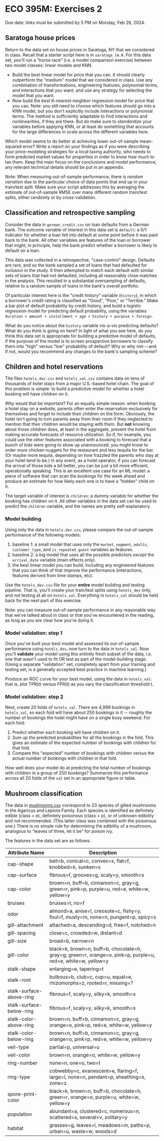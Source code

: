 # ECO 395M: Exercises 2

Due date: links must be submitted by 5 PM on Monday, Feb 26, 2024.  


## Saratoga house prices

Return to the data set on house prices in Saratoga, NY that we considered in class.  Recall that a starter script here is in `saratoga_lm.R`.  For this data set, you'll run a "horse race" (i.e. a model comparison exercise) between two model classes: linear models and KNN.  

- Build the best linear model for price that you can.  It should clearly outperform the "medium" model that we considered in class.  Use any combination of transformations, engineering features, polynomial terms, and interactions that you want; and use any strategy for selecting the model that you want.  
- Now build the best K-nearest-neighbor regression model for price that you can.  Note: you still need to choose which features should go into a KNN model, but you don't explicitly include interactions or polynomial terms.  The method is sufficiently adaptable to find interactions and nonlinearities, if they are there.   But do make sure to _standardize_ your variables before applying KNN, or at least do something that accounts for the large differences in scale across the different variables here.  

Which model seems to do better at achieving lower out-of-sample mean-squared error?   Write a report on your findings as if you were describing your price-modeling strategies for a local taxing authority, who needs to form predicted market values for properties in order to know how much to tax them.  Keep the main focus on the conclusions and model performance; any relevant technical details should be put in an appendix.  

Note: When measuring out-of-sample performance, there is _random variation_ due to the particular choice of data points that end up in your train/test split.  Make sure your script addresses this by averaging the estimate of out-of-sample RMSE over many different random train/test splits, either randomly or by cross-validation.   


## Classification and retrospective sampling

Consider the data in `german_credit.csv` on loan defaults from a German bank.  The outcome variable of interest in this data set is `default`: a 0/1 indicator for whether a loan fell into default at some point before it was paid back to the bank.  All other variables are features of the loan or borrower that might, in principle, help the bank predict whether a borrower is likely to default on a loan.

This data was collected in a retrospective, "case-control" design.  Defaults are rare, and so the bank sampled a set of loans that had defaulted for inclusion in the study.  It then attempted to match each default with similar sets of loans that had not defaulted, including all reasonably close matches in the analysis.  This resulted in a substantial oversampling of defaults, relative to a random sample of loans in the bank's overall portfolio.  

Of particular interest here is the "credit history" variable (`history`), in which a borrower's credit rating is classified as "Good", "Poor," or "Terrible."  Make a bar plot of default probability by credit history, and build a logistic regression model for predicting default probability, using the variables `duration + amount + installment + age + history + purpose + foreign`.

What do you notice about the `history` variable vis-a-vis predicting defaults?  What do you think is going on here?  In light of what you see here, do you think this data set is appropriate for building a predictive model of defaults, if the purpose of the model is to screen prospective borrowers to classify them into "high" versus "low" probability of default?  Why or why not---and if not, would you recommend any changes to the bank's sampling scheme?    


## Children and hotel reservations

The files `hotels_dev.csv` and `hotels_val.csv` contains data on tens of thousands of hotel stays from a major U.S.-based hotel chain.  The goal of this problem is simple: to build a predictive model for whether a hotel booking will have children on it.  

Why would that be important?  For an equally simple reason: when booking a hotel stay on a website, parents often enter the reservation exclusively for themselves and forget to include their children on the form.  Obviously, the hotel isn't going to turn parents away from their room if they neglected to mention that their children would be staying with them.  But __not__ knowing about those children does, at least in the aggregate, prevent the hotel from making accurate forecasts of resource utilization.   So if, for example, you could use the _other_ features associated with a booking to forecast that a bunch of kids were going to show up unannounced, you might know to order more chicken nuggets for the restaurant and less tequila for the bar.  (Or maybe more tequila, depending on how frazzled the parents who stay at your hotel tend to be.)  In any event, as a hotel operator, if you can forecast the arrival of those kids a bit better, you can  be just a bit more efficient, operationally speaking.  This is an excellent use case for an ML model: a piece of software that can scan the bookings for the week ahead and produce an estimate for how likely each one is to have a "hidden" child on it.  

The target variable of interest is `children`: a dummy variable for whether the booking has children on it.  All other variables in the data set can be used to predict the `children` variable, and the names are pretty self-explanatory.   

### Model building

Using only the data in `hotels.dev.csv`, please compare the out-of-sample performance of the following models:  

1. baseline 1: a small model that uses only the `market_segment`, `adults`, `customer_type`, and `is_repeated_guest` variables as features.   
2. baseline 2: a big model that uses all the possible predictors _except_ the `arrival_date` variable (main effects only).  
3. the best linear model you can build, including any engineered features that you can think of that improve the performance (interactions, features derived from time stamps, etc).  

Use the `hotels_dev.csv` file for your __entire__ model building and testing pipeline.  That is, you'll create your train/test splits using `hotels_dev` only, and not testing at all on `hotels_val`.  Everything in `hotels_val` should be held back for the next part of this exercise.

Note: you can measure out-of-sample performance in any reasonable way that we've talked about in class or that you've encountered in the reading, as long as you are clear how you're doing it.  


### Model validation: step 1

Once you've built your best model and assessed its out-of-sample performance using `hotels_dev`, now turn to the data in `hotels_val`.  Now you'll __validate__ your model using this entirely fresh subset of the data, i.e. one that wasn't used to fit OR test as part of the model-building stage.  (Using a separate "validation" set, completely apart from your training and testing set, is a generally accepted best practice in machine learning.)  

Produce an ROC curve for your best model, using the data in `hotels_val`: that is, plot TPR(t) versus FPR(t) as you vary the classification threshold t.  


### Model validation: step 2

Next, create 20 folds of `hotels_val`.  There are 4,999 bookings in `hotels_val`, so each fold will have about 250 bookings in it -- roughly the number of bookings the hotel might have on a single busy weekend.  For each fold:  

1. Predict whether each booking will have children on it.  
2. Sum up the predicted probabilities for all the bookings in the fold.  This gives an estimate of the expected number of bookings with children for that fold.  
3. Compare this "expected" number of bookings with children versus the actual number of bookings with children in that fold.

How well does your model do at predicting the total number of bookings with children in a group of 250 bookings?  Summarize this performance across all 20 folds of the `val` set in an appropriate figure or table.  


## Mushroom classification

The data in [mushrooms.csv](../data/mushrooms.csv) correspond to 23 species of gilled mushrooms in the Agaricus and Lepiota Family.  Each species is identified as definitely edible (class = e), definitely poisonous (class = p), or of unknown edibility and not recommended.  (This latter class was combined with the poisonous one.)  There is no simple rule for determining the edibility of a mushroom, analogous to "leaves of three, let it be" for poison ivy.  

The features in the data set are as follows:

| Attribute Name               | Description                                                                 |
|------------------------------|-----------------------------------------------------------------------------|
| cap-shape                    | bell=b, conical=c, convex=x, flat=f, knobbed=k, sunken=s                    |
| cap-surface                  | fibrous=f, grooves=g, scaly=y, smooth=s                                     |
| cap-color                    | brown=n, buff=b, cinnamon=c, gray=g, green=r, pink=p, purple=u, red=e, white=w, yellow=y |
| bruises                      | bruises=t, no=f                                                             |
| odor                         | almond=a, anise=l, creosote=c, fishy=y, foul=f, musty=m, none=n, pungent=p, spicy=s |
| gill-attachment              | attached=a, descending=d, free=f, notched=n                                 |
| gill-spacing                 | close=c, crowded=w, distant=d                                               |
| gill-size                    | broad=b, narrow=n                                                           |
| gill-color                   | black=k, brown=n, buff=b, chocolate=h, gray=g, green=r, orange=o, pink=p, purple=u, red=e, white=w, yellow=y |
| stalk-shape                  | enlarging=e, tapering=t                                                     |
| stalk-root                   | bulbous=b, club=c, cup=u, equal=e, rhizomorphs=z, rooted=r, missing=?       |
| stalk-surface-above-ring     | fibrous=f, scaly=y, silky=k, smooth=s                                       |
| stalk-surface-below-ring     | fibrous=f, scaly=y, silky=k, smooth=s                                       |
| stalk-color-above-ring       | brown=n, buff=b, cinnamon=c, gray=g, orange=o, pink=p, red=e, white=w, yellow=y |
| stalk-color-below-ring       | brown=n, buff=b, cinnamon=c, gray=g, orange=o, pink=p, red=e, white=w, yellow=y |
| veil-type                    | partial=p, universal=u                                                      |
| veil-color                   | brown=n, orange=o, white=w, yellow=y                                        |
| ring-number                  | none=n, one=o, two=t                                                        |
| ring-type                    | cobwebby=c, evanescent=e, flaring=f, large=l, none=n, pendant=p, sheathing=s, zone=z |
| spore-print-color            | black=k, brown=n, buff=b, chocolate=h, green=r, orange=o, purple=u, white=w, yellow=y |
| population                   | abundant=a, clustered=c, numerous=n, scattered=s, several=v, solitary=y     |
| habitat                      | grasses=g, leaves=l, meadows=m, paths=p, urban=u, waste=w, woods=d          |


